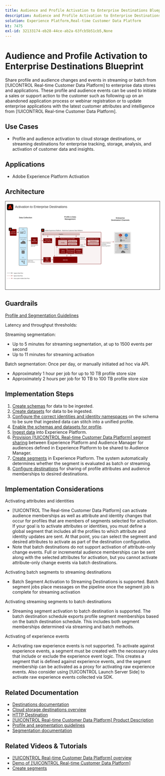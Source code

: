 ```yaml
---
title: Audience and Profile Activation to Enterprise Destinations Blueprint
description: Audience and Profile Activation to Enterprise Destinations
solution: Experience Platform,Real-time Customer Data Platform
kt: 7475
exl-id: 32133174-eb28-44ce-ab2a-63fcb5b51cb5,None
---
```

# Audience and Profile Activation to Enterprise Destinations Blueprint

Share profile and audience changes and events in streaming or batch from [!UICONTROL Real-time Customer Data Platform] to enterprise data stores and applications. These profile and audience events can be used to initiate a sales or support action to the customer such as following up on an abandoned application process or webinar registration or to update enterprise applications with the latest customer attributes and intelligence from [!UICONTROL Real-time Customer Data Platform].

## Use Cases

* Profile and audience activation to cloud storage destinations, or streaming destinations for enterprise tracking, storage, analysis, and activation of customer data and insights. 

## Applications

* Adobe Experience Platform Activation

## Architecture

<img src="assets/enterprise_destination.svg" alt="Reference architecture for the Enterprise Activation Scenario" style="border:1px solid #4a4a4a" />

## Guardrails

[Profile and Segmentation Guidelines](https://experienceleague.adobe.com/docs/experience-platform/profile/guardrails.html?lang=en)

Latency and throughput thresholds:

Streaming segmentation:

* Up to 5 minutes for streaming segmentation, at up to 1500 events per second 
* Up to 11 minutes for streaming activation

Batch segmentation:
Once per day, or manually initiated ad hoc via API.

* Approximately 1 hour per job for up to 10 TB profile store size
* Approximately 2 hours per job for 10 TB to 100 TB profile store size

## Implementation Steps

1. [Create schemas](https://experienceleague.adobe.com/docs/platform-learn/tutorials/schemas/create-a-schema.html) for data to be ingested.
1. [Create datasets](https://experienceleague.adobe.com/docs/platform-learn/tutorials/data-ingestion/create-datasets-and-ingest-data.html) for data to be ingested.
1. [Configure the correct identities and identity namespaces](https://experienceleague.adobe.com/docs/platform-learn/tutorials/identities/label-ingest-and-verify-identity-data.html) on the schema to be sure that ingested data can stitch into a unified profile.
1. [Enable the schemas and datasets for profile](https://experienceleague.adobe.com/docs/platform-learn/tutorials/profiles/bring-data-into-the-real-time-customer-profile.html). 
1. [Ingest data](https://experienceleague.adobe.com/?recommended=ExperiencePlatform-D-1-2020.1.dataingestion) into Experience Platform.
1. [Provision [!UICONTROL Real-time Customer Data Platform] segment sharing](https://www.adobe.com/go/audiences) between Experience Platform and Audience Manager for audiences defined in Experience Platform to be shared to Audience Manager.
1. [Create segments](https://experienceleague.adobe.com/docs/platform-learn/tutorials/segments/create-segments.html) in Experience Platform. The system automatically determines whether the segment is evaluated as batch or streaming.
1. [Configure destinations](https://experienceleague.adobe.com/docs/platform-learn/tutorials/destinations/create-destinations-and-activate-data.html) for sharing of profile attributes and audience memberships to desired destinations.

## Implementation Considerations

Activating attributes and identities

* [!UICONTROL The Real-time Customer Data Platform] can activate audience memberships as well as attribute and identity changes that occur for profiles that are members of segments selected for activation. If your goal is to activate attributes or identities, you must define a global segment that includes all the profiles to which attribute and identity updates are sent. At that point, you can select the segment and desired attributes to activate as part of the destination configuration.
* Note that batch destinations do not support activation of attribute-only change events. Full or incremental audience memberships can be sent along with the selected attributes for activation, but you cannot activate attribute-only change events via batch destinations.  

Activating batch segments to streaming destinations

* Batch Segment Activation to Streaming Destinations is supported. Batch segment jobs place messages on the pipeline once the segment job is complete for streaming activation

Activating streaming segments to batch destinations

* Streaming segment activation to batch destination is supported. The batch destination schedule exports profile segment memberships based on the batch destination schedule. This includes both segment memberships determined via streaming and batch methods.

Activating of experience events

* Activating raw experience events is not supported. To activate against experience events, a segment must be created with the necessary rules that include or exclude the experience event logic. This creates a segment that is defined against experience events, and the segment membership can be activated as a proxy for activating raw experience events. Also consider using [!UICONTROL Launch Server Side] to activate raw experience events collected via SDK.

## Related Documentation

* [Destinations documentation](https://experienceleague.adobe.com/docs/experience-platform/destinations/catalog/overview.html)
* [Cloud storage destinations overview](https://experienceleague.adobe.com/docs/experience-platform/destinations/catalog/cloud-storage/overview.html?lang=en#catalog)
* [HTTP Destination](https://experienceleague.adobe.com/docs/experience-platform/destinations/catalog/http-destination.html?lang=en#overview)
* [[!UICONTROL Real-time Customer Data Platform] Product Description](https://helpx.adobe.com/legal/product-descriptions/real-time-customer-data-platform.html)
* [Profile and segmentation guidelines](https://experienceleague.adobe.com/docs/experience-platform/profile/guardrails.html?lang=en)
* [Segmentation documentation](https://experienceleague.adobe.com/docs/experience-platform/segmentation/api/streaming-segmentation.html)

## Related Videos & Tutorials

* [[!UICONTROL Real-time Customer Data Platform] overview](https://experienceleague.adobe.com/docs/platform-learn/tutorials/application-services/rtcdp/understanding-the-real-time-customer-data-platform.html)
* [Demo of [!UICONTROL Real-time Customer Data Platform]](https://experienceleague.adobe.com/docs/platform-learn/tutorials/application-services/rtcdp/demo.html)
* [Create segments](https://experienceleague.adobe.com/docs/platform-learn/tutorials/segments/create-segments.html)
